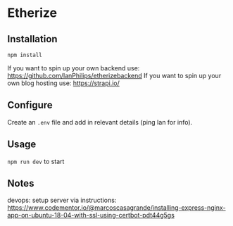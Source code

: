 # Etherize

## Installation
`npm install`

If you want to spin up your own backend use: https://github.com/IanPhilips/etherizebackend
If you want to spin up your own blog hosting use: https://strapi.io/

## Configure
Create an `.env` file and add in relevant details (ping Ian for info).

## Usage
`npm run dev` to start

## Notes
devops: setup server via instructions: https://www.codementor.io/@marcoscasagrande/installing-express-nginx-app-on-ubuntu-18-04-with-ssl-using-certbot-pdt44g5gs

